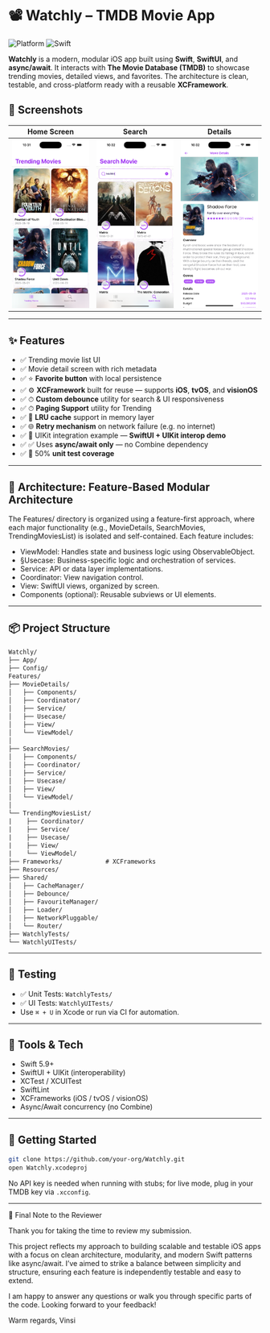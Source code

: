 # 📽️ Watchly – TMDB Movie App

![Platform](https://img.shields.io/badge/platform-iOS-blue.svg)
![Swift](https://img.shields.io/badge/swift-5.0-orange.svg)

**Watchly** is a modern, modular iOS app built using **Swift**, **SwiftUI**, and **async/await**. It interacts with **The Movie Database (TMDB)** to showcase trending movies, detailed views, and favorites. The architecture is clean, testable, and cross-platform ready with a reusable **XCFramework**.

## 📸 Screenshots

| Home Screen              | Search                       | Details                        |
| ------------------------ | ---------------------------- | ------------------------------ |
| ![Home](Assets/home.png) | ![Search](Assets/search.png) | ![Details](Assets/detail1.png) |

---

## ✨ Features

- ✅ Trending movie list UI
- ✅ Movie detail screen with rich metadata
- ✅ ⭐ **Favorite button** with local persistence
- ✅ ⚙️ **XCFramework** built for reuse — supports **iOS**, **tvOS**, and **visionOS**
- ✅ ⏱ **Custom debounce** utility for search & UI responsiveness
- ✅ ⏱ **Paging Support** utility for Trending
- ✅ 🧠 **LRU cache** support in memory layer
- ✅ 🌐 **Retry mechanism** on network failure (e.g. no internet)
- ✅ 🧩 UIKit integration example — **SwiftUI + UIKit interop demo**
- ✅ ✅ Uses **async/await only** — no Combine dependency
- ✅ 🧪 50% **unit test coverage**

---

## 🧱 Architecture: Feature-Based Modular Architecture

The Features/ directory is organized using a feature-first approach, where each major functionality (e.g., MovieDetails, SearchMovies, TrendingMoviesList) is isolated and self-contained. Each feature includes:

- ViewModel: Handles state and business logic using ObservableObject.
- §Usecase: Business-specific logic and orchestration of services.
- Service: API or data layer implementations.
- Coordinator: View navigation control.
- View: SwiftUI views, organized by screen.
- Components (optional): Reusable subviews or UI elements.

---

## 📦 Project Structure

```
Watchly/
├── App/
├── Config/
Features/
├── MovieDetails/
│   ├── Components/
│   ├── Coordinator/
│   ├── Service/
│   ├── Usecase/
│   ├── View/
│   └── ViewModel/
│
├── SearchMovies/
│   ├── Components/
│   ├── Coordinator/
│   ├── Service/
│   ├── Usecase/
│   ├── View/
│   └── ViewModel/
│
└── TrendingMoviesList/
|    ├── Coordinator/
|    ├── Service/
|    ├── Usecase/
|    ├── View/
|    └── ViewModel/
├── Frameworks/            # XCFrameworks
├── Resources/
├── Shared/
│   ├── CacheManager/
│   ├── Debounce/
│   ├── FavouriteManager/
│   ├── Loader/
│   ├── NetworkPluggable/
│   └── Router/
├── WatchlyTests/
└── WatchlyUITests/
```

---

## 🧪 Testing

- ✅ Unit Tests: `WatchlyTests/`
- ✅ UI Tests: `WatchlyUITests/`
- Use `⌘ + U` in Xcode or run via CI for automation.

---

## 🧰 Tools & Tech

- Swift 5.9+
- SwiftUI + UIKit (interoperability)
- XCTest / XCUITest
- SwiftLint
- XCFrameworks (iOS / tvOS / visionOS)
- Async/Await concurrency (no Combine)

---

## 🚀 Getting Started

```bash
git clone https://github.com/your-org/Watchly.git
open Watchly.xcodeproj
```

No API key is needed when running with stubs; for live mode, plug in your TMDB key via `.xcconfig`.

---

🙏 Final Note to the Reviewer

Thank you for taking the time to review my submission.

This project reflects my approach to building scalable and testable iOS apps with a focus on clean architecture, modularity, and modern Swift patterns like async/await. I’ve aimed to strike a balance between simplicity and structure, ensuring each feature is independently testable and easy to extend.

I am happy to answer any questions or walk you through specific parts of the code. Looking forward to your feedback!

Warm regards,
Vinsi
